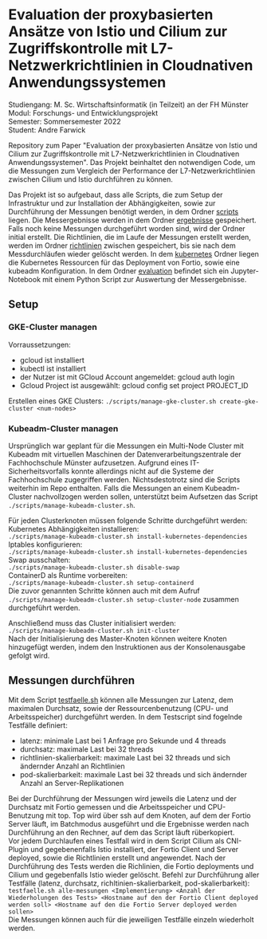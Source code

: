 # Evaluation der proxybasierten Ansätze von Istio und Cilium zur Zugriffskontrolle mit L7-Netzwerkrichtlinien in Cloudnativen Anwendungssystemen

Studiengang: M. Sc. Wirtschaftsinformatik (in Teilzeit) an der FH Münster \
Modul: Forschungs- und Entwicklungsprojekt\
Semester: Sommersemester 2022\
Student: Andre Farwick

Repository zum Paper "Evaluation der proxybasierten Ansätze von Istio und Cilium zur Zugriffskontrolle mit L7-Netzwerkrichtlinien in Cloudnativen Anwendungssystemen". Das Projekt beinhaltet den notwendigen Code, um die Messungen zum Vergleich der Performance der L7-Netzwerkrichtlinien zwischen Cilium und Istio durchführen zu können.

Das Projekt ist so aufgebaut, dass alle Scripts, die zum Setup der Infrastruktur und zur Installation der Abhängigkeiten, sowie zur Durchführung der Messungen benötigt werden, in dem Ordner [scripts](./scripts/) liegen. 
Die Messergebnisse werden in dem Ordner [ergebnisse](./ergebnisse/) gespeichert. Falls noch keine Messungen durchgeführt worden sind, wird der Ordner initial erstellt. 
Die Richtlinien, die im Laufe der Messungen erstellt werden, werden im Ordner [richtlinien](./richtlinien/) zwischen gespeichert, bis sie nach dem Messdurchläufen wieder gelöscht werden. 
In dem [kubernetes](./kubernetes/) Ordner liegen die Kubernetes Ressourcen für das Deployment von Fortio, sowie eine kubeadm Konfiguration. 
In dem Ordner [evaluation](./evaluation/) befindet sich ein Jupyter-Notebook mit einem Python Script zur Auswertung der Messergebnisse. 

## Setup
### GKE-Cluster managen

Vorraussetzungen: 
- gcloud ist installiert
- kubectl ist installiert
- der Nutzer ist mit GCloud Account angemeldet: gcloud auth login
- Gcloud Project ist ausgewählt: gcloud config set project PROJECT_ID

Erstellen eines GKE Clusters: 
`./scripts/manage-gke-cluster.sh create-gke-cluster <num-nodes>`

### Kubeadm-Cluster managen

Ursprünglich war geplant für die Messungen ein Multi-Node Cluster mit Kubeadm mit virtuellen Maschinen der Datenverarbeitungszentrale der Fachhochschule Münster aufzusetzen. Aufgrund eines IT-Sicherheitsvorfalls konnte allerdings nicht auf die Systeme der Fachhochschule zugegriffen werden. 
Nichtsdestotrotz sind die Scripts weiterhin im Repo enthalten. Falls die Messungen an einem Kubeadm-Cluster nachvollzogen werden sollen, unterstützt beim Aufsetzen das Script `./scripts/manage-kubeadm-cluster.sh`.

Für jeden Clusterknoten müssen folgende Schritte durchgeführt werden: 
Kubernetes Abhängigkeiten installieren: \
`./scripts/manage-kubeadm-cluster.sh install-kubernetes-dependencies` \
Iptables konfigurieren: \
`./scripts/manage-kubeadm-cluster.sh install-kubernetes-dependencies` \
Swap ausschalten: \
`./scripts/manage-kubeadm-cluster.sh disable-swap` \
ContainerD als Runtime vorbereiten: \
`./scripts/manage-kubeadm-cluster.sh setup-containerd` \
Die zuvor genannten Schritte können auch mit dem Aufruf `./scripts/manage-kubeadm-cluster.sh setup-cluster-node` zusammen durchgeführt werden.

Anschließend muss das Cluster initialisiert werden: \
`./scripts/manage-kubeadm-cluster.sh init-cluster` \
Nach der Initialisierung des Master-Knoten können weitere Knoten hinzugefügt werden, indem den Instruktionen aus der Konsolenausgabe gefolgt wird. 

## Messungen durchführen

Mit dem Script [testfaelle.sh](./scripts/testfaelle.sh) können alle Messungen zur Latenz, dem maximalen Durchsatz, sowie der Ressourcenbenutzung (CPU- und Arbeitsspeicher) durchgeführt werden.
In dem Testscript sind fogelnde Testfälle definiert: 
- latenz: minimale Last bei 1 Anfrage pro Sekunde und 4 threads
- durchsatz: maximale Last bei 32 threads
- richtlinien-skalierbarkeit: maximale Last bei 32 threads und sich ändernder Anzahl an Richtlinien
- pod-skalierbarkeit: maximale Last bei 32 threads und sich ändernder Anzahl an Server-Replikationen

Bei der Durchführung der Messungen wird jeweils die Latenz und der Durchsatz mit Fortio gemessen und die Arbeitsspeicher und CPU-Benutzung mit top. Top wird über ssh auf dem Knoten, auf dem der Fortio Server läuft, im Batchmodus ausgeführt und die Ergebnisse werden nach Durchführung an den Rechner, auf dem das Script läuft rüberkopiert. \
Vor jedem Durchlaufen eines Testfall wird in dem Script Cilium als CNI-Plugin und gegebenenfalls Istio installiert, der Fortio Client und Server deployed, sowie die Richtlinien erstellt und angewendet. Nach der Durchführung des Tests werden die Richlinien, die Fortio deployments und Cilium und gegebenfalls Istio wieder gelöscht. 
Befehl zur Durchführung aller Testfälle (latenz, durchsatz, richltinien-skalierbarkeit, pod-skalierbarkeit): 
`testfaelle.sh alle-messungen <Implementierung> <Anzahl der Wiederholungen des Tests> <Hostname auf den der Fortio Client deployed werden soll> <Hostname auf den die Fortio Server deployed werden sollen>` \
Die Messungen können auch für die jeweiligen Testfälle einzeln wiederholt werden. 



